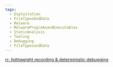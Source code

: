 ```yaml
---
tags:
  - Exploitation
  - FileTypesAndData
  - Malware
  - MalwareProgramsandExecutables
  - StaticAnalysis
  - Tooling
  - Debugging
  - FileTypesandData
---
```


[rr: lightweight recording & deterministic debugging](https://rr-project.org/)